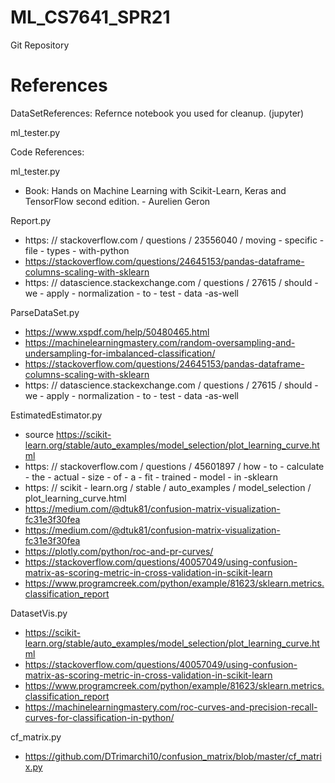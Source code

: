 
# ML_CS7641_SPR21
Git Repository


# References
DataSetReferences:
Refernce notebook you used for cleanup. (jupyter)

ml_tester.py

Code References:


ml_tester.py

- Book: Hands on Machine Learning with Scikit-Learn, Keras and TensorFlow second edition. - Aurelien Geron


Report.py

- https: // stackoverflow.com / questions / 23556040 / moving - specific - file - types - with-python
- https://stackoverflow.com/questions/24645153/pandas-dataframe-columns-scaling-with-sklearn
- https: // datascience.stackexchange.com / questions / 27615 / should - we - apply - normalization - to - test - data -as-well

ParseDataSet.py        
- https://www.xspdf.com/help/50480465.html
- https://machinelearningmastery.com/random-oversampling-and-undersampling-for-imbalanced-classification/
- https://stackoverflow.com/questions/24645153/pandas-dataframe-columns-scaling-with-sklearn
- https: // datascience.stackexchange.com / questions / 27615 / should - we - apply - normalization - to - test - data -as-well

EstimatedEstimator.py
- source https://scikit-learn.org/stable/auto_examples/model_selection/plot_learning_curve.html
-  https: // stackoverflow.com / questions / 45601897 / how - to - calculate - the - actual - size - of - a - fit - trained - model - in -sklearn
- https: // scikit - learn.org / stable / auto_examples / model_selection / plot_learning_curve.html
- https://medium.com/@dtuk81/confusion-matrix-visualization-fc31e3f30fea
- https://medium.com/@dtuk81/confusion-matrix-visualization-fc31e3f30fea
- https://plotly.com/python/roc-and-pr-curves/
- https://stackoverflow.com/questions/40057049/using-confusion-matrix-as-scoring-metric-in-cross-validation-in-scikit-learn
- https://www.programcreek.com/python/example/81623/sklearn.metrics.classification_report

DatasetVis.py
- https://scikit-learn.org/stable/auto_examples/model_selection/plot_learning_curve.html
- https://stackoverflow.com/questions/40057049/using-confusion-matrix-as-scoring-metric-in-cross-validation-in-scikit-learn
- https://www.programcreek.com/python/example/81623/sklearn.metrics.classification_report
- https://machinelearningmastery.com/roc-curves-and-precision-recall-curves-for-classification-in-python/

cf_matrix.py
- https://github.com/DTrimarchi10/confusion_matrix/blob/master/cf_matrix.py
